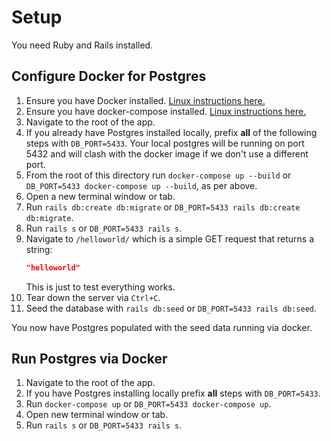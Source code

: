 # Setup

You need Ruby and Rails installed.

## Configure Docker for Postgres

1. Ensure you have Docker installed. [Linux instructions here.](https://docs.docker.com/install/linux/docker-ce/ubuntu/#install-docker-ce)
1. Ensure you have docker-compose installed. [Linux instructions here.](https://docs.docker.com/compose/install/#install-compose)
1. Navigate to the root of the app.
1. If you already have Postgres installed locally, prefix **all** of the following steps with `DB_PORT=5433`.
Your local postgres will be running on port 5432 and will clash with the docker image if we don't use a different port. 
1. From the root of this directory run `docker-compose up --build` or `DB_PORT=5433 docker-compose up --build`, as per above.
1. Open a new terminal window or tab.
1. Run `rails db:create db:migrate` or `DB_PORT=5433 rails db:create db:migrate`.
1. Run `rails s` or `DB_PORT=5433 rails s`.
1. Navigate to `/helloworld/` which is a simple GET request that returns a string:
    ```json
    "helloworld"
    ```
    This is just  to test everything works.
1. Tear down the server via `Ctrl+C`.
1. Seed the database with `rails db:seed` or `DB_PORT=5433 rails db:seed`.

You now have Postgres populated with the seed data running via docker.

## Run Postgres via Docker

1. Navigate to the root of the app.
1. If you have Postgres installing locally prefix **all** steps with `DB_PORT=5433`.
1. Run `docker-compose up` or `DB_PORT=5433 docker-compose up`.
1. Open new terminal window or tab.
1. Run `rails s` or `DB_PORT=5433 rails s`.


